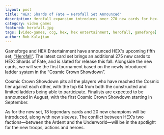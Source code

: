 ```yaml
---
layout: post
title: "HEX: Shards of Fate – Herofall Set Announced"
description: Herofall expansion introduces over 270 new cards for Hex.
category: video games
featured: herofall.jpg
tags: [video-games, ccg, hex, hex entertainment, herofall, gameforge]
author: Rob Kalajian
---
```


Gameforge and HEX Entertainment have announced HEX's upcoming fifth set, [“Herofall”](http://en.hex.gameforge.com/news.html?p=7711). The latest card set brings an additional 275 new cards to HEX: Shards of Fate, and is slated for release this fall. Alongside the new cards, we will see the first tournament based on the newly introduced ladder system in the “Cosmic Crown Showdown”.

Cosmic Crown Showdown pits all the players who have reached the Cosmic tier against each other, with the top 64 from both the constructed and limited ladders being able to participate. Finalists are expected to be announced in August, with the first  Cosmic Crown Showdown starting in September.

As for the new set, 18 legendary cards and 20 new champions will be introduced, along with new sleeves. The conflict between HEX’s two factions—between the Ardent and the Underworld—will be in the spotlight for the new troops, actions and heroes.
